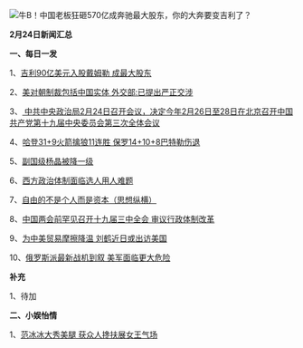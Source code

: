 ![牛B！中国老板狂砸570亿成奔驰最大股东，你的大奔要变吉利了？](http://p0.ifengimg.com/pmop/2018/0225/8B9B46AE4FDC7AFD54EF3B9593AD8C5C04A259FE_size31_w635_h419.jpeg)

**2月24日新闻汇总**

**一、每日一发**

1、[吉利90亿美元入股戴姆勒 成最大股东](http://www.ftchinese.com/story/001076442)

2、[美对朝制裁包括中国实体 外交部:已提出严正交涉](http://news.163.com/18/0224/22/DBEPETOB0001899O.html)

3、[ 中共中央政治局2月24日召开会议，决定今年2月26日至28日在北京召开中国共产党第十九届中央委员会第三次全体会议](http://news.163.com/18/0224/16/DBE2QRC20001899O.html)

4、[哈登31+9火箭擒狼11连胜 保罗14+10+8巴特勒伤退](http://sports.163.com/18/0224/11/DBDHK9480005877U.html)

5、[副国级杨晶被降一级](http://news.ifeng.com/a/20180224/56249588_0.shtml)

6、[西方政治体制面临选人用人难题](http://paper.people.com.cn/rmrb/html/2018-02/25/nw.D110000renmrb_20180225_2-05.htm)

7、[自由的不是个人而是资本（思想纵横）](http://paper.people.com.cn/rmrb/html/2018-02/25/nw.D110000renmrb_20180225_3-05.htm)

8、[中国两会前罕见召开十九届三中全会 审议行政体制改革](http://www.zaobao.com/news/china/story20180225-837792)

9、[为中美贸易摩擦降温 刘鹤近日或出访美国](http://www.zaobao.com/news/china/story20180225-837791)

10、[俄罗斯派最新战机到叙 美军面临更大危险](http://www.zaobao.com/news/world/story20180225-837800)



**补充**

1、待加



**二、小娱怡情**

1、[范冰冰大秀美腿 获众人搀扶展女王气场](http://ent.163.com/photoview/00AJ0003/649462.html#p=DBCJDKET00AJ0003NOS)